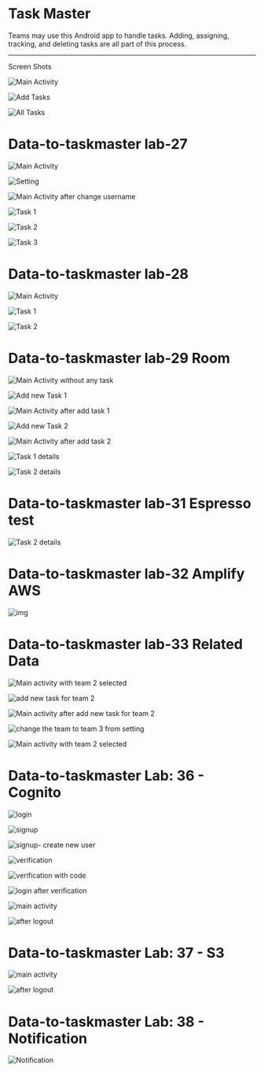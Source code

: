 # Task Master

Teams may use this Android app to handle tasks. Adding, assigning, tracking, and deleting tasks are all part of this process.


***

Screen Shots

![Main Activity](screenshots/myTasks.jpg)

![Add Tasks](screenshots/addTask.jpg)

![All Tasks](screenshots/allTasks.jpg)


# Data-to-taskmaster lab-27

![Main Activity](screenshots/lab-02/myTasks.jpg)

![Setting](screenshots/lab-02/setting.jpg)

![Main Activity after change username](screenshots/lab-02/myTaskAfterChangeUserName.jpg)

![Task 1](screenshots/lab-02/task1.jpg)

![Task 2](screenshots/lab-02/task2.jpg)

![Task 3](screenshots/lab-02/task3.jpg)

# Data-to-taskmaster lab-28

![Main Activity](screenshots/lab-03/HomePage.jpg)

![Task 1](screenshots/lab-03/task1.jpg)

![Task 2](screenshots/lab-03/task2.jpg)

# Data-to-taskmaster lab-29 Room

![Main Activity without any task](screenshots/lab-04/main_activity_without_any_task.jpg)

![Add new Task 1](screenshots/lab-04/add_new_task_1.jpg)

![Main Activity after add task 1](screenshots/lab-04/main_activity_after_add_task_1.jpg)

![Add new Task 2](screenshots/lab-04/add_new_task_2.jpg)

![Main Activity after add task 2](screenshots/lab-04/main_activity_after_add_task_2.jpg)

![Task 1 details](screenshots/lab-04/task_1_details.jpg)

![Task 2 details](screenshots/lab-04/task_2_details.jpg)

# Data-to-taskmaster lab-31 Espresso test

![Task 2 details](screenshots/Tests/tests.png)

# Data-to-taskmaster lab-32 Amplify AWS
 

![img](./Screenshot217.png)

# Data-to-taskmaster lab-33  Related Data

![Main activity with team 2 selected](screenshots/lab-33/team2selected.png)

![add new task for team 2 ](screenshots/lab-33/addNewTaskForTeam2.png)

![Main activity after add new task for team 2](screenshots/lab-33/afterAddNewTaskForTeam2.png)

![change the team to team 3 from setting](screenshots/lab-33/changeToTeam3.png)

![Main activity with team 2 selected](screenshots/lab-33/team3selected.png)


# Data-to-taskmaster Lab: 36 - Cognito

![login](screenshots/lab-36/login.png)

![signup](screenshots/lab-36/signup.png)

![signup- create new user](screenshots/lab-36/signup_newUser.png)

![verification](screenshots/lab-36/verification.png)

![verification with code](screenshots/lab-36/verification_code.png)

![login after verification](screenshots/lab-36/loginWithUser.png)

![main activity](screenshots/lab-36/mainActivity_with_username_logout.png)

![after logout ](screenshots/lab-36/login.png)

# Data-to-taskmaster Lab: 37 - S3

![main activity](screenshots/lab-37/Screenshot(227).png)

![after logout ](screenshots/lab-37/Screenshot(228).png)

# Data-to-taskmaster Lab: 38 - Notification

![Notification](screenshots/lab-38/Screenshot(231).png)